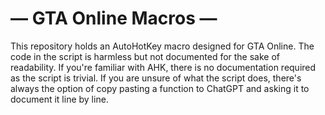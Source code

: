 # — GTA Online Macros —

This repository holds an AutoHotKey macro designed for GTA Online. The code in the script is harmless but not documented for the sake of readability. If you're familiar with AHK, there is no documentation required as the script is trivial. If you are unsure of what the script does, there's always the option of copy pasting a function to ChatGPT and asking it to document it line by line.
